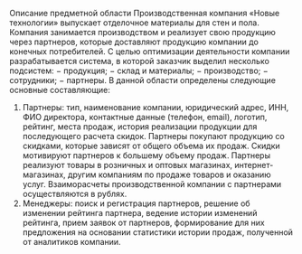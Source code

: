 Описание предметной области
Производственная
компания
«Новые
технологии»
выпускает
отделочное материалы для стен и пола. Компания занимается производством
и реализует свою продукцию через партнеров, которые доставляют
продукцию компании до конечных потребителей.
С целью оптимизации деятельности компании разрабатывается система,
в которой заказчик выделил несколько подсистем:
− продукция;
− склад и материалы;
− производство;
− сотрудники;
− партнеры.
В данной области определены следующие основные составляющие:
1. Партнеры: тип, наименование компании, юридический адрес, ИНН,
ФИО директора, контактные данные (телефон, email), логотип, рейтинг, места
продаж, история реализации продукции для последующего расчета скидок.
Партнеры покупают продукцию со скидками, которые зависят от общего
объема их продаж. Скидки мотивируют партнеров к большему объему продаж.
Партнеры реализуют товары в розничных и оптовых магазинах, интернет-
магазинах, другим компаниям по продаже товаров и оказанию услуг.
Взаиморасчеты
производственной
компании
с
партнерами
осуществляются в рублях.
2. Менеджеры: поиск и регистрация партнеров, решение об изменении
рейтинга партнера, ведение истории изменений рейтинга, прием заявок от
партнеров, формирование для них предложения на основании статистики
истории продаж, полученной от аналитиков компании.
